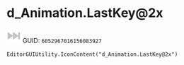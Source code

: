 # d_Animation.LastKey@2x
![](/img/d_Animation.LastKey@2x.png)
GUID: `6052967016156083927`
```
EditorGUIUtility.IconContent("d_Animation.LastKey@2x")
```
